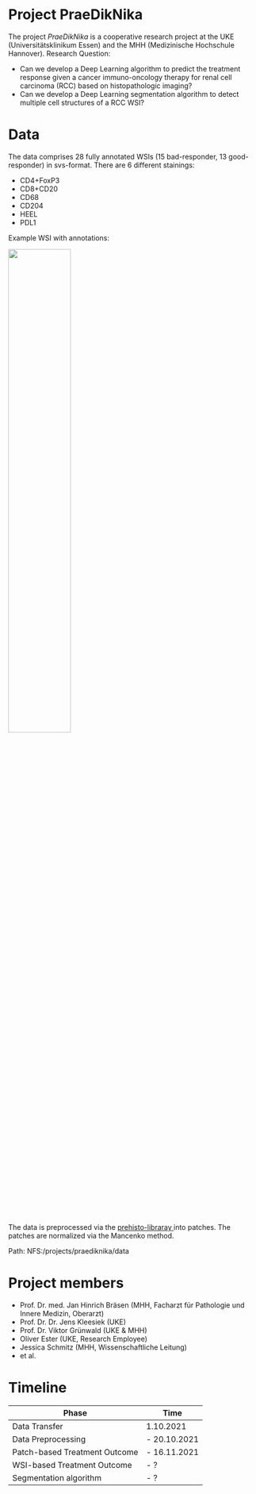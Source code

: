 # Project PraeDikNika

The project _PraeDikNika_ is a cooperative research project at the UKE (Universitätsklinikum Essen) and the MHH (Medizinische Hochschule Hannover).
Research Question:
- Can we develop a Deep Learning algorithm to predict the treatment response given a cancer immuno-oncology therapy for renal cell carcinoma (RCC) based on histopathologic imaging?
- Can we develop a Deep Learning segmentation algorithm to detect multiple cell structures of a RCC WSI?


# Data 

The data comprises 28 fully annotated WSIs (15 bad-responder, 13 good-responder) in svs-format. 
There are 6 different stainings:

- CD4+FoxP3
- CD8+CD20
- CD68
- CD204
- HEEL
- PDL1

Example WSI with annotations:

<img src="https://git.uni-due.de/tio/projects/prehisto/uploads/6fcbac9a7c605f8315ed81be877071ca/Bildschirmfoto_2021-11-17_um_08.44.18.png"  width="50%" height="50%">

The data is preprocessed via the [prehisto-libraray ](https://git.uni-due.de/tio/projects/prehisto) into patches. The patches are normalized via the Mancenko method.

Path: NFS:/projects/praediknika/data


# Project members

- Prof. Dr. med. Jan Hinrich Bräsen (MHH, Facharzt für Pathologie und Innere Medizin, Oberarzt)
- Prof. Dr. Dr. Jens Kleesiek (UKE)
- Prof. Dr. Viktor Grünwald (UKE & MHH)
- Oliver Ester (UKE, Research Employee)
- Jessica Schmitz (MHH, Wissenschaftliche Leitung)
- et al.

# Timeline

| Phase | Time |
| ------ | ------ |
| Data Transfer | 1.10.2021 |
| Data Preprocessing | - 20.10.2021 |
| Patch-based Treatment Outcome | - 16.11.2021 |
| WSI-based Treatment Outcome | - ? |
| Segmentation algorithm | - ? |
